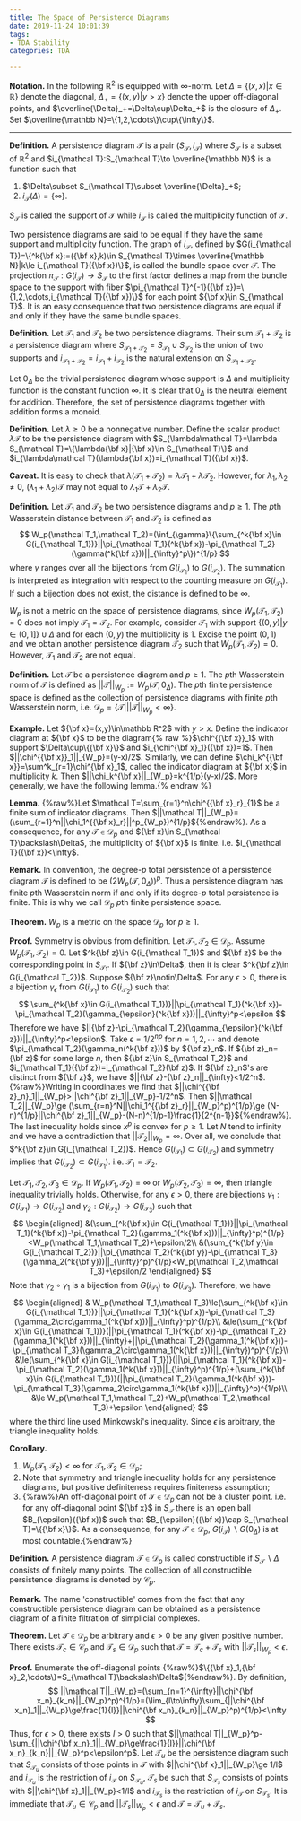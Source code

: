 ```yaml
---
title: The Space of Persistence Diagrams
date: 2019-11-24 10:01:39
tags:
- TDA Stability
categories: TDA

---
```


**Notation.** In the following $\mathbb R^2$ is equipped with $\infty$-norm. Let $\Delta=\{(x,x)|x\in\mathbb R\}$ denote the diagonal, $\Delta_+=\{(x,y)|y>x\}$ denote the upper off-diagonal points, and $\overline{\Delta}_+=\Delta\cup\Delta_+$ is the closure of $\Delta_+$. Set $\overline{\mathbb N}=\{1,2,\cdots\}\cup\{\infty\}$.

-----

**Definition.** A persistence diagram $\mathcal T$ is a pair $(S_{\mathcal T},i_{\mathcal T})$ where $S_{\mathcal T}$ is a subset of $\mathbb R^2$ and $i_{\mathcal T}:S_{\mathcal T}\to \overline{\mathbb N}$ is a function such that 

1. $\Delta\subset S_{\mathcal T}\subset \overline{\Delta}_+$;
2. $i_{\mathcal T}(\Delta)=\{\infty\}$.

$S_{\mathcal T}$ is called the support of $\mathcal T$ while $i_{\mathcal T}$ is called the multiplicity function of $\mathcal T$.  

Two persistence diagrams are said to be equal if they have the same support and multiplicity function. The graph of $i_{\mathcal T}$, defined by $G(i_{\mathcal T})=\{^k{\bf x}:=({\bf x},k)\in S_{\mathcal T}\times \overline{\mathbb N}|k\le i_{\mathcal T}({\bf x})\}$, is called the bundle space over $\mathcal T$. The projection $\pi_{\mathcal T}:G(i_{\mathcal T})\to S_{\mathcal T}$ to the first factor defines a map from the bundle space to the support with fiber $\pi_{\mathcal T}^{-1}({\bf x})=\{1,2,\cdots,i_{\mathcal T}({\bf x})\}$ for each point ${\bf x}\in S_{\mathcal T}$. It is an easy consequence that two persistence diagrams are equal if and only if they have the same bundle spaces.

<!--more-->

**Definition.** Let $\mathcal T_1$ and $\mathcal T_2$ be two persistence diagrams. Their sum $\mathcal T_1+\mathcal T_2$ is a persistence diagram where $S_{\mathcal T_1+\mathcal T_2}=S_{\mathcal T_1}\cup S_{\mathcal T_2}$ is the union of two supports and $i_{\mathcal T_1+\mathcal T_2}=i_{\mathcal T_1}+i_{\mathcal T_2}$ is the natural extension on $S_{\mathcal T_1+\mathcal T_2}$. 

Let $0_{\Delta}$ be the trivial persistence diagram whose support is $\Delta$ and multiplicity function is the constant function $\infty$. It is clear that $0_{\Delta}$ is the neutral element for addition. Therefore, the set of persistence diagrams together with addition forms a monoid.

**Definition.** Let $\lambda\ge0$ be a nonnegative number. Define the scalar product  $\lambda \mathcal T$ to be the persistence diagram with $S_{\lambda\mathcal T}=\lambda S_{\mathcal T}=\{\lambda{\bf x}|{\bf x}\in S_{\mathcal T}\}$ and $i_{\lambda\mathcal T}(\lambda{\bf x})=i_{\mathcal T}({\bf x})$.

**Caveat.** It is easy to check that $\lambda(\mathcal T_1 +\mathcal T_2)=\lambda\mathcal T_1+\lambda\mathcal T_2$. However, for $\lambda_1,\lambda_2\neq 0$, $(\lambda_1+\lambda_2)\mathcal T$ may not equal to $\lambda_1\mathcal T+\lambda_2\mathcal T$.

**Definition.** Let $\mathcal T_1$ and $\mathcal T_2$ be two persistence diagrams and $p\ge 1$. The $p$th Wasserstein distance between $\mathcal T_1$ and $\mathcal T_2$ is defined as
$$
W_p(\mathcal T_1,\mathcal T_2)=(\inf_{\gamma}\{\sum_{^k{\bf x}\in G(i_{\mathcal T_1})}||\pi_{\mathcal T_1}(^k{\bf x})-\pi_{\mathcal T_2}(\gamma(^k{\bf x}))||_{\infty}^p\})^{1/p}
$$
where $\gamma$ ranges over all the bijections from $G(i_{\mathcal T_1})$ to $G(i_{\mathcal T_2})$. The summation is interpreted as integration with respect to the counting measure on $G(i_{\mathcal T_1})$. If such a bijection does not exist, the distance is defined to be $\infty$.

$W_p$ is not a metric on the space of persistence diagrams, since $W_p(\mathcal T_1,\mathcal T_2)=0$ does not imply $\mathcal T_1=\mathcal T_2$. For example, consider $\mathcal T_1$ with support $\{(0,y)|y\in(0,1]\}\cup\Delta$ and for each $(0,y)$ the multiplicity is $1$. Excise the point $(0,1)$ and we obtain another persistence diagram $\mathcal T_2$ such that $W_p(\mathcal T_1,\mathcal T_2)=0$. However, $\mathcal T_1$ and $\mathcal T_2$ are not equal. 

**Definition.** Let $\mathcal T$ be a persistence diagram and $p\ge 1$. The $p$th Wasserstein norm of $\mathcal T$ is defined as $||\mathcal T||_{W_p}:=W_p(\mathcal T, 0_{\Delta})$. The $p$th finite persistence space is defined as the collection of persistence diagrams with finite $p$th Wasserstein norm, i.e. $\mathcal D_p=\{\mathcal T|||\mathcal T||_{W_p}< \infty\}$. 

**Example.** Let ${\bf x}=(x,y)\in\mathbb R^2$ with $y>x$. Define the indicator diagram at ${\bf x}$ to be the diagram{%  raw %}$\chi^{{\bf x}}_1$ with support $\Delta\cup\{{\bf x}\}$ and $i_{\chi^{\bf x}_1}({\bf x})=1$. Then $||\chi^{{\bf x}}_1||_{W_p}=(y-x)/2$. Similarly, we can define $\chi_k^{{\bf x}}=\sum^k_{r=1}\chi^{\bf x}_1$, called the indicator diagram at ${\bf x}$ in multiplicity $k$. Then $||\chi_k^{\bf x}||_{W_p}=k^{1/p}(y-x)/2$. More generally, we have the following lemma.{% endraw %}

**Lemma.** {%raw%}Let $\mathcal T=\sum_{r=1}^n\chi^{{\bf x}_r}_{1}$ be a finite sum of indicator diagrams. Then $||\mathcal T||_{W_p}=(\sum_{r=1}^n||\chi_1^{{\bf x}_r}||^p_{W_p})^{1/p}${%endraw%}. As a consequence, for any $\mathcal T\in\mathcal D_p$ and ${\bf x}\in S_{\mathcal T}\backslash\Delta$, the  multiplicity of ${\bf x}$ is finite. i.e. $i_{\mathcal T}({\bf x})<\infty$.  

**Remark.** In convention, the degree-$p$ total persistence of a persistence diagram $\mathcal T$ is defined to be $(2W_p(\mathcal T,0_{\Delta}))^p$. Thus a persistence diagram has finite $p$th Wasserstein norm if and only if its degree-$p$ total persistence is finite. This is why we call $\mathcal D_p$  $p$th finite persistence space. 

**Theorem.** $W_p$ is a metric on the space $\mathcal D_p$ for $p\ge 1$.

**Proof.** Symmetry is obvious from definition. Let $\mathcal T_1,\mathcal T_2\in\mathcal D_p$. Assume $W_p(\mathcal T_1,\mathcal T_2)=0$. Let $^k{\bf z}\in G(i_{\mathcal T_1})$ and ${\bf z}$ be the corresponding point in $S_{\mathcal T_1}$. If ${\bf z}\in\Delta$, then it is clear $^k{\bf z}\in G(i_{\mathcal T_2})$. Suppose ${\bf z}\notin\Delta$. For any $\epsilon>0$, there is a bijection $\gamma_{\epsilon}$ from $G(i_{\mathcal T_1})$ to $G(i_{\mathcal T_2})$ such that 
$$
\sum_{^k{\bf x}\in G(i_{\mathcal T_1})}||\pi_{\mathcal T_1}(^k{\bf x})-\pi_{\mathcal T_2}(\gamma_{\epsilon}(^k{\bf x}))||_{\infty}^p<\epsilon
$$
Therefore we have $||{\bf z}-\pi_{\mathcal T_2}(\gamma_{\epsilon}(^k{\bf z}))||_{\infty}^p<\epsilon$. Take $\epsilon=1/2^{np}$ for $n=1,2,\cdots$ and denote $\pi_{\mathcal T_2}(\gamma_n(^k{\bf z}))$ by ${\bf z}_n$. If ${\bf z}_n={\bf z}$ for some large $n$, then ${\bf z}\in S_{\mathcal T_2}$ and $i_{\mathcal T_1}({\bf z})=i_{\mathcal T_2}(\bf z)$. If ${\bf z}_n$'s are distinct from ${\bf z}$, we have $||{\bf z}-{\bf z}_n||_{\infty}<1/2^n$. {%raw%}Writing in coordinates we find that $||\chi^{{\bf z}_n}_1||_{W_p}>||\chi^{\bf z}_1||_{W_p}-1/2^n$. Then $||\mathcal T_2||_{W_p}\ge (\sum_{r=n}^N||\chi_1^{{\bf z}_r}||_{W_p}^p)^{1/p}\ge (N-n)^{1/p}||\chi^{\bf z}_1||_{W_p}-(N-n)^{1/p-1}\frac{1}{2^{n-1}}${%endraw%}. The last inequality holds since $x^p$ is convex for $p\ge 1$. Let $N$ tend to infinity and we have a contradiction that $||\mathcal T_2||_{W_p}=\infty$. Over all, we conclude that $^k{\bf z}\in G(i_{\mathcal T_2})$. Hence $G(i_{\mathcal T_1})\subset G(i_{\mathcal T_2})$ and symmetry implies that $G(i_{\mathcal T_2})\subset G(i_{\mathcal T_1})$. i.e. $\mathcal T_1=\mathcal T_2$.

Let $\mathcal T_1,\mathcal T_2,\mathcal T_3\in\mathcal D_p$. If $W_p(\mathcal T_1,\mathcal T_2)=\infty$ or $W_p(\mathcal T_2,\mathcal T_3)=\infty$, then triangle inequality trivially holds. Otherwise, for any $\epsilon>0$, there are bijections $\gamma_1:G(i_{\mathcal T_1})\to G(i_{\mathcal T_2})$ and $\gamma_2:G(i_{\mathcal T_2})\to G(i_{\mathcal T_3})$ such that 
$$
\begin{aligned}
&(\sum_{^k{\bf x}\in G(i_{\mathcal T_1})}||\pi_{\mathcal T_1}(^k{\bf x})-\pi_{\mathcal T_2}(\gamma_1(^k{\bf x}))||_{\infty}^p)^{1/p}<W_p(\mathcal T_1,\mathcal T_2)+\epsilon/2\\
&(\sum_{^k{\bf y}\in G(i_{\mathcal T_2})}||\pi_{\mathcal T_2}(^k{\bf y})-\pi_{\mathcal T_3}(\gamma_2(^k{\bf y}))||_{\infty}^p)^{1/p}<W_p(\mathcal T_2,\mathcal T_3)+\epsilon/2
\end{aligned}
$$
Note that $\gamma_2\circ\gamma_1$ is a bijection from $G(i_{\mathcal T_1})$ to $G(i_{\mathcal T_3})$. Therefore, we have
$$
\begin{aligned}
& W_p(\mathcal T_1,\mathcal T_3)\le(\sum_{^k{\bf x}\in G(i_{\mathcal T_1})}||\pi_{\mathcal T_1}(^k{\bf x})-\pi_{\mathcal T_3}(\gamma_2\circ\gamma_1(^k{\bf x}))||_{\infty}^p)^{1/p}\\
&\le(\sum_{^k{\bf x}\in G(i_{\mathcal T_1})}(||\pi_{\mathcal T_1}(^k{\bf x})-\pi_{\mathcal T_2}(\gamma_1(^k{\bf x}))||_{\infty}+||\pi_{\mathcal T_2}(\gamma_1(^k{\bf x}))-\pi_{\mathcal T_3}(\gamma_2\circ\gamma_1(^k{\bf x}))||_{\infty})^p)^{1/p}\\
&\le(\sum_{^k{\bf x}\in G(i_{\mathcal T_1})}(||\pi_{\mathcal T_1}(^k{\bf x})-\pi_{\mathcal T_2}(\gamma_1(^k{\bf x}))||_{\infty}^p)^{1/p}+(\sum_{^k{\bf x}\in G(i_{\mathcal T_1})}(||\pi_{\mathcal T_2}(\gamma_1(^k{\bf x}))-\pi_{\mathcal T_3}(\gamma_2\circ\gamma_1(^k{\bf x}))||_{\infty}^p)^{1/p}\\
&\le W_p(\mathcal T_1,\mathcal T_2)+W_p(\mathcal T_2,\mathcal T_3)+\epsilon
\end{aligned}
$$
where the third line used Minkowski's inequality. Since $\epsilon$ is arbitrary, the triangle inequality holds.

**Corollary.** 

1. $W_p(\mathcal T_1,\mathcal T_2)<\infty$ for $\mathcal T_1,\mathcal T_2\in \mathcal D_p$;
2. Note that symmetry and triangle inequality holds for any persistence diagrams, but positive definiteness requires finiteness assumption; 
3. {%raw%}An off-diagonal point of $\mathcal T\in \mathcal D_p$ can not be a cluster point. i.e. for any off-diagonal point ${\bf x}$ in $S_{\mathcal T}$ there is an open ball $B_{\epsilon}({\bf x})$ such that $B_{\epsilon}({\bf x})\cap S_{\mathcal T}=\{{\bf x}\}$. As a consequence, for any $\mathcal T\in\mathcal D_p$, $G(i_{\mathcal T})\backslash G(0_{\Delta})$ is at most countable.{%endraw%}

**Definition.** A persistence diagram $\mathcal T\in\mathcal D_p$ is called constructible if $S_{\mathcal T}\backslash\Delta$ consists of finitely many points. The collection of all constructible persistence diagrams is denoted by $\mathcal C_p$. 

**Remark.** The name 'constructible' comes from the fact that any constructible persistence diagram can be obtained as a persistence diagram of a finite filtration of simplicial complexes.

**Theorem.** Let $\mathcal T\in\mathcal D_p$ be arbitrary and $\epsilon>0$ be any given positive number. There exists $\mathcal T_c\in\mathcal C_p$ and $\mathcal T_s\in\mathcal D_p$ such that $\mathcal T=\mathcal T_c+\mathcal T_s$ with $||\mathcal T_s||_{W_p}<\epsilon$.

**Proof.** Enumerate the off-diagonal points {%raw%}$\{{\bf x}_1,{\bf x}_2,\cdots\}=S_{\mathcal T}\backslash\Delta${%endraw%}. By definition,
$$
||\mathcal T||_{W_p}=(\sum_{n=1}^{\infty}||\chi^{\bf x_n}_{k_n}||_{W_p}^p)^{1/p}=(\lim_{l\to\infty}\sum_{||\chi^{\bf x_n}_1||_{W_p}\ge\frac{1}{l}}||\chi^{\bf x_n}_{k_n}||_{W_p}^p)^{1/p}<\infty
$$
Thus, for $\epsilon>0$, there exists $l>0$ such that $||\mathcal T||_{W_p}^p-\sum_{||\chi^{\bf x_n}_1||_{W_p}\ge\frac{1}{l}}||\chi^{\bf x_n}_{k_n}||_{W_p}^p<\epsilon^p$. Let $\mathcal T_u$ be the persistence diagram such that $S_{\mathcal T_u}$ consists of those points in $\mathcal T$ with $||\chi^{\bf x}_1||_{W_p}\ge 1/l$ and $i_{\mathcal T_u}$ is the restriction of $i_{\mathcal T}$ on $S_{\mathcal T_u}$, $\mathcal T_s$ be such that $S_{\mathcal T_s}$ consists of points with $||\chi^{\bf x}_1||_{W_p}<1/l$ and $i_{\mathcal T_s}$ is the restriction of $i_{\mathcal T}$ on $S_{\mathcal T_s}$. It is immediate that $\mathcal T_u\in\mathcal C_p$ and $||\mathcal T_s||_{W_p}<\epsilon$ and $\mathcal T=\mathcal T_u+\mathcal T_s$.

